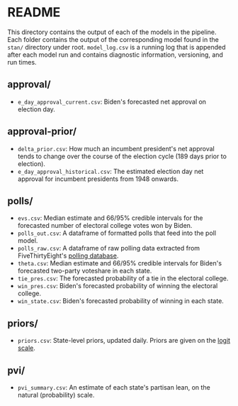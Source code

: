 # README

This directory contains the output of each of the models in the pipeline. Each folder contains the output of the corresponding model found in the `stan/` directory under root. `model_log.csv` is a running log that is appended after each model run and contains diagnostic information, versioning, and run times. 

## approval/

* `e_day_approval_current.csv`: Biden's forecasted net approval on election day.

## approval-prior/

* `delta_prior.csv`: How much an incumbent president's net approval tends to change over the course of the election cycle (189 days prior to election).
* `e_day_approval_historical.csv`: The estimated election day net approval for incumbent presidents from 1948 onwards.

## polls/

* `evs.csv`: Median estimate and 66/95% credible intervals for the forecasted number of electoral college votes won by Biden.
* `polls_out.csv`: A dataframe of formatted polls that feed into the poll model.
* `polls_raw.csv`: A dataframe of raw polling data extracted from FiveThirtyEight's [polling database](https://github.com/fivethirtyeight/data/tree/master/polls).
* `theta.csv`: Median estimate and 66/95% credible intervals for Biden's forecasted two-party voteshare in each state.
* `tie_pres.csv`: The forecasted probability of a tie in the electoral college.
* `win_pres.csv`: Biden's forecasted probability of winning the electoral college.
* `win_state.csv`: Biden's forecasted probability of winning in each state.

## priors/

* `priors.csv`: State-level priors, updated daily. Priors are given on the [logit scale](https://en.wikipedia.org/wiki/Logit).

## pvi/

* `pvi_summary.csv`: An estimate of each state's partisan lean, on the natural (probability) scale.
